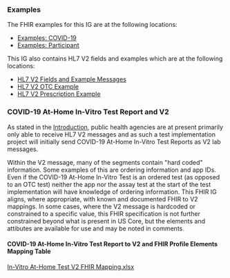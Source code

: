 ### Examples
The FHIR examples for this IG are at the following locations:
* [Examples: COVID-19](artifacts.html#examples-covid-19-at-home-in-vitro-test-report)
* [Examples: Participant](artifacts.html#examples-participant)

This IG also contains HL7 V2 fields and examples which are at the following locations:
* [HL7 V2 Fields and Example Messages](hl7_v2_fields_and_example_messages.html)
* [HL7 V2 OTC Example](at-home_in-vitro_test_over_the_counter_purchase_v2_example.html)
* [HL7 V2 Prescription Example](at-home_in-vitro_test_with_prescription_v2_example.html)

### COVID-19 At-Home In-Vitro Test Report and V2
As stated in the [Introduction](index.html#introduction), public health agencies are at present primarily only able to receive HL7 V2 messages and as such a test implementation project will initially send COVID-19 At-Home In-Vitro Test Reports as V2 lab messages.

Within the V2 message, many of the segments contain "hard coded" information. Some examples of this are ordering information and app IDs. Even if the COVID-19 At-Home In-Vitro Test is an ordered test (as opposed to an OTC test) neither the app nor the assay test at the start of the test implementation will have knowledge of ordering information. This FHIR IG aligns, where appropriate, with known and documented FHIR to V2 mappings. In some cases, where the V2 message is hardcoded or constrained to a specific value, this FHIR specification is not further constrained beyond what is present in US Core, but the elements and attibutes are available for use and may be noted in comments.

#### COVID-19 At-Home In-Vitro Test Report to V2 and FHIR Profile Elements Mapping Table
[In-Vitro At-Home Test V2 FHIR Mapping.xlsx](https://docs.google.com/spreadsheets/d/1Vx7WesZzihNiAsHCVPQtSiEJLBQZr8Iy/edit?usp=sharing&ouid=112434457756659409284&rtpof=true&sd=true)